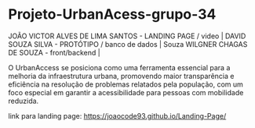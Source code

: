 ﻿# Projeto-UrbanAcess-grupo-34

JOÃO VICTOR ALVES DE LIMA SANTOS - LANDING PAGE / video | DAVID SOUZA SILVA - PROTÓTIPO / banco de dados | Souza WILGNER CHAGAS DE SOUZA - front/backend |

O UrbanAccess se posiciona como uma ferramenta essencial para a melhoria da infraestrutura urbana, promovendo maior transparência e eficiência na resolução de problemas relatados pela população, com um foco especial em garantir a acessibilidade para pessoas com mobilidade reduzida.

link para landing page: https://joaocode93.github.io/Landing-Page/
